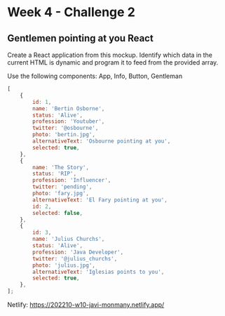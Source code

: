 # Week 4 - Challenge 2

## Gentlemen pointing at you React

Create a React application from this mockup. Identify which data in the current HTML is dynamic and program it to feed from the provided array.

Use the following components: App, Info, Button, Gentleman

```javascript
[
    {
        id: 1,
        name: 'Bertin Osborne',
        status: 'Alive',
        profession: 'Youtuber',
        twitter: '@osbourne',
        photo: 'bertin.jpg',
        alternativeText: 'Osbourne pointing at you',
        selected: true,
    },
    {
        name: 'The Story',
        status: 'RIP',
        profession: 'Influencer',
        twitter: 'pending',
        photo: 'fary.jpg',
        alternativeText: 'El Fary pointing at you',
        id: 2,
        selected: false,
    },
    {
        id: 3,
        name: 'Julius Churchs',
        status: 'Alive',
        profession: 'Java Developer',
        twitter: '@julius_churchs',
        photo: 'julius.jpg',
        alternativeText: 'Iglesias points to you',
        selected: true,
    },
];
```
Netlify: https://202210-w10-javi-monmany.netlify.app/
